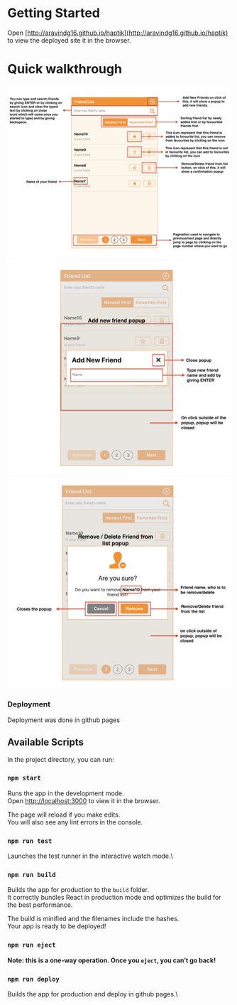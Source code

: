 # Getting Started
Open [http://aravindg16.github.io/haptik](http://aravindg16.github.io/haptik) to view the deployed site it in the browser.

# Quick walkthrough
![Friend List](/public/images/screen1.png)
![Add New Friend](/public/images/screen2.png)
![Remove/Delete Friend](/public/images/screen3.png)

### Deployment

Deployment was done in github pages

## Available Scripts

In the project directory, you can run:

### `npm start`

Runs the app in the development mode.\
Open [http://localhost:3000](http://localhost:3000) to view it in the browser.

The page will reload if you make edits.\
You will also see any lint errors in the console.

### `npm run test`

Launches the test runner in the interactive watch mode.\

### `npm run build`

Builds the app for production to the `build` folder.\
It correctly bundles React in production mode and optimizes the build for the best performance.

The build is minified and the filenames include the hashes.\
Your app is ready to be deployed!

### `npm run eject`

**Note: this is a one-way operation. Once you `eject`, you can’t go back!**

### `npm run deploy`

Builds the app for production and deploy in github pages.\